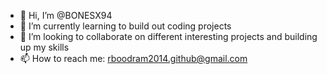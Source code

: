- 👋 Hi, I’m @BONESX94
- 🌱 I’m currently learning to build out coding projects
- 💞️ I’m looking to collaborate on different interesting projects and building up my skills 
- 📫 How to reach me: rboodram2014.github@gmail.com

<!---
BONESX94/BONESX94 is a ✨ special ✨ repository because its `README.md` (this file) appears on your GitHub profile.
You can click the Preview link to take a look at your changes.
--->
